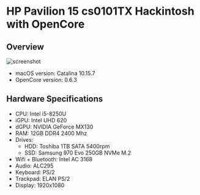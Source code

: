 # HP Pavilion 15 cs0101TX Hackintosh with OpenCore
## Overview
![screenshot](https://imgur.com/a/I1NNHez)
- macOS version: Catalina 10.15.7
- OpenCore version: 0.6.3
## Hardware Specifications
- CPU: Intel i5-8250U
- iGPU: Intel UHD 620
- dGPU: NVIDIA GeForce MX130
- RAM: 12GB DDR4 2400 Mhz
- Drives:
  * HDD: Toshiba 1TB SATA 5400rpm
  * SSD: Samsung 970 Evo 250GB NVMe M.2
- Wifi + Bluetooth: Intel AC 3168
- Audio: ALC295
- Keyboard: PS/2
- Trackpad: ELAN PS/2
- Display: 1920x1080
